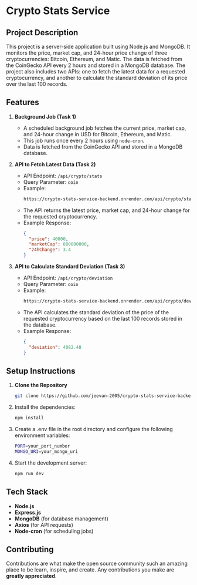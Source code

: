 # Crypto Stats Service

## Project Description

This project is a server-side application built using Node.js and MongoDB. It monitors the price, market cap, and 24-hour price change of three cryptocurrencies: Bitcoin, Ethereum, and Matic. The data is fetched from the CoinGecko API every 2 hours and stored in a MongoDB database. The project also includes two APIs: one to fetch the latest data for a requested cryptocurrency, and another to calculate the standard deviation of its price over the last 100 records.

## Features

1. **Background Job (Task 1)**
   - A scheduled background job fetches the current price, market cap, and 24-hour change in USD for Bitcoin, Ethereum, and Matic.
   - This job runs once every 2 hours using `node-cron`.
   - Data is fetched from the CoinGecko API and stored in a MongoDB database.

2. **API to Fetch Latest Data (Task 2)**
   - API Endpoint: `/api/crypto/stats`
   - Query Parameter: `coin`
   - Example:
     ```bash
     https://crypto-stats-service-backend.onrender.com/api/crypto/stats?coin=bitcoin
     ```
   - The API returns the latest price, market cap, and 24-hour change for the requested cryptocurrency.
   - Example Response:
     ```json
     {
       "price": 40000,
       "marketCap": 800000000,
       "24hChange": 3.4
     }
     ```

3. **API to Calculate Standard Deviation (Task 3)**
   - API Endpoint: `/api/crypto/deviation`
   - Query Parameter: `coin`
   - Example:
     ```bash
     https://crypto-stats-service-backend.onrender.com/api/crypto/deviation?coin=bitcoin
     ```
   - The API calculates the standard deviation of the price of the requested cryptocurrency based on the last 100 records stored in the database.
   - Example Response:
     ```json
     {
       "deviation": 4082.48
     }
     ```

## Setup Instructions

1. **Clone the Repository**
   ```bash
   git clone https://github.com/jeevan-2005/crypto-stats-service-backend.git
   ```
2. Install the dependencies:
    ```bash
    npm install
    ```
3. Create a .env file in the root directory and configure the following environment variables:
    ```bash
    PORT=your_port_number
    MONGO_URI=your_mongo_uri
    ```
4. Start the development server:
    ```bash
    npm run dev
    ```

## Tech Stack

- **Node.js**
- **Express.js**
- **MongoDB** (for database management)
- **Axios** (for API requests)
- **Node-cron** (for scheduling jobs)

## Contributing

Contributions are what make the open source community such an amazing place to be learn, inspire, and create. Any contributions you make are **greatly appreciated**.
